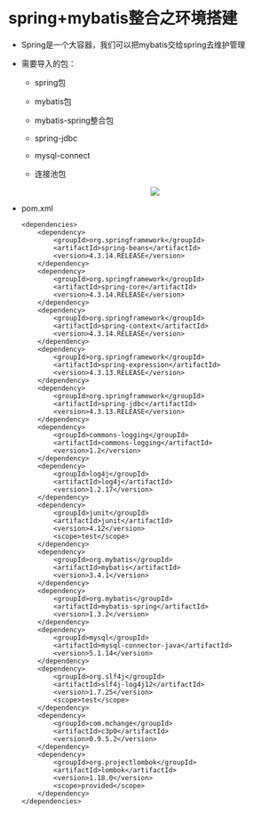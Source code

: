 # spring+mybatis整合之环境搭建

* Spring是一个大容器，我们可以把mybatis交给spring去维护管理

* 需要导入的包：

    * spring包

    * mybatis包

    * mybatis-spring整合包

    * spring-jdbc

    * mysql-connect

    * 连接池包

    <div align="center"><img src="../img/Spring-Mybatis.png"/></div>

* pom.xml

      <dependencies>
          <dependency>
              <groupId>org.springframework</groupId>
              <artifactId>spring-beans</artifactId>
              <version>4.3.14.RELEASE</version>
          </dependency>
          <dependency>
              <groupId>org.springframework</groupId>
              <artifactId>spring-core</artifactId>
              <version>4.3.14.RELEASE</version>
          </dependency>
          <dependency>
              <groupId>org.springframework</groupId>
              <artifactId>spring-context</artifactId>
              <version>4.3.14.RELEASE</version>
          </dependency>
          <dependency>
              <groupId>org.springframework</groupId>
              <artifactId>spring-expression</artifactId>
              <version>4.3.13.RELEASE</version>
          </dependency>
          <dependency>
              <groupId>org.springframework</groupId>
              <artifactId>spring-jdbc</artifactId>
              <version>4.3.13.RELEASE</version>
          </dependency>
          <dependency>
              <groupId>commons-logging</groupId>
              <artifactId>commons-logging</artifactId>
              <version>1.2</version>
          </dependency>
          <dependency>
              <groupId>log4j</groupId>
              <artifactId>log4j</artifactId>
              <version>1.2.17</version>
          </dependency>
          <dependency>
              <groupId>junit</groupId>
              <artifactId>junit</artifactId>
              <version>4.12</version>
              <scope>test</scope>
          </dependency>
          <dependency>
              <groupId>org.mybatis</groupId>
              <artifactId>mybatis</artifactId>
              <version>3.4.1</version>
          </dependency>
          <dependency>
              <groupId>org.mybatis</groupId>
              <artifactId>mybatis-spring</artifactId>
              <version>1.3.2</version>
          </dependency>
          <dependency>
              <groupId>mysql</groupId>
              <artifactId>mysql-connector-java</artifactId>
              <version>5.1.14</version>
          </dependency>
          <dependency>
              <groupId>org.slf4j</groupId>
              <artifactId>slf4j-log4j12</artifactId>
              <version>1.7.25</version>
              <scope>test</scope>
          </dependency>
          <dependency>
              <groupId>com.mchange</groupId>
              <artifactId>c3p0</artifactId>
              <version>0.9.5.2</version>
          </dependency>
          <dependency>
              <groupId>org.projectlombok</groupId>
              <artifactId>lombok</artifactId>
              <version>1.18.0</version>
              <scope>provided</scope>
          </dependency>
      </dependencies>

